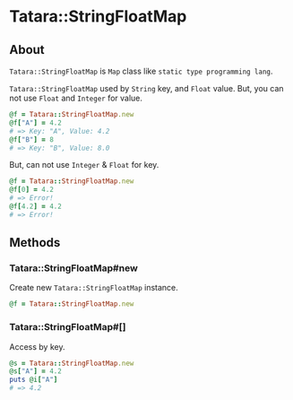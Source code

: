 # Tatara::StringFloatMap
## About

`Tatara::StringFloatMap` is `Map` class like `static type programming lang`.

`Tatara::StringFloatMap` used by `String` key, and `Float` value.
But, you can not use `Float` and `Integer` for value.

```ruby
@f = Tatara::StringFloatMap.new
@f["A"] = 4.2
# => Key: "A", Value: 4.2
@f["B"] = 8
# => Key: "B", Value: 8.0
```

But, can not use `Integer` & `Float` for key.

```ruby
@f = Tatara::StringFloatMap.new
@f[0] = 4.2
# => Error!
@f[4.2] = 4.2
# => Error!
```

## Methods
### Tatara::StringFloatMap#new

Create new `Tatara::StringFloatMap` instance.

```ruby
@f = Tatara::StringFloatMap.new
```

### Tatara::StringFloatMap#\[\]

Access by key.

```ruby
@s = Tatara::StringFloatMap.new
@s["A"] = 4.2
puts @i["A"]
# => 4.2
```
